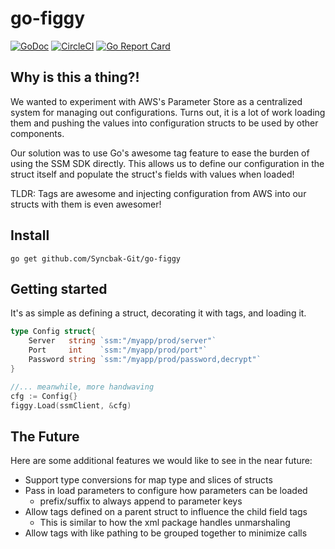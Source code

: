 # go-figgy

[![GoDoc](https://img.shields.io/badge/godoc-reference-blue.svg)](https://godoc.org/github.com/Syncbak-Git/go-figgy)
[![CircleCI](https://circleci.com/gh/Syncbak-Git/go-figgy/tree/master.svg?style=shield)](https://circleci.com/gh/Syncbak-Git/go-figgy/tree/master)
[![Go Report Card](https://goreportcard.com/badge/github.com/Syncbak-Git/go-figgy)](https://goreportcard.com/report/github.com/Syncbak-Git/go-figgy)

## Why is this a thing?!
We wanted to experiment with AWS's Parameter Store as a centralized system for managing out configurations.  Turns out, it is a lot of work loading them and pushing the values into configuration structs to be used by other components.  

Our solution was to use Go's awesome tag feature to ease the burden of using the SSM SDK directly.  This allows us to define our configuration in the struct itself and populate the struct's fields with values when loaded!

TLDR: Tags are awesome and injecting configuration from AWS into our structs with them is even awesomer!

## Install

`go get github.com/Syncbak-Git/go-figgy`

## Getting started

It's as simple as defining a struct, decorating it with tags, and loading it.

```Go
type Config struct{
    Server   string `ssm:"/myapp/prod/server"`
    Port     int    `ssm:"/myapp/prod/port"`
    Password string `ssm:"/myapp/prod/password,decrypt"`
}

//... meanwhile, more handwaving
cfg := Config{}
figgy.Load(ssmClient, &cfg)
```

## The Future

Here are some additional features we would like to see in the near future:

- Support type conversions for map type and slices of structs
- Pass in load parameters to configure how parameters can be loaded
  - prefix/suffix to always append to parameter keys
- Allow tags defined on a parent struct to influence the child field tags
  - This is similar to how the xml package handles unmarshaling
- Allow tags with like pathing to be grouped together to minimize calls